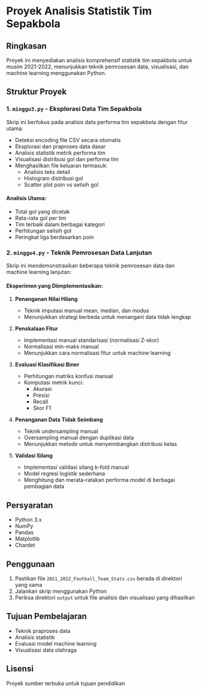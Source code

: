 # Proyek Analisis Statistik Tim Sepakbola

## Ringkasan
Proyek ini menyediakan analisis komprehensif statistik tim sepakbola untuk musim 2021-2022, menunjukkan teknik pemrosesan data, visualisasi, dan machine learning menggunakan Python.

## Struktur Proyek

### 1. `minggu3.py` - Eksplorasi Data Tim Sepakbola
Skrip ini berfokus pada analisis data performa tim sepakbola dengan fitur utama:
- Deteksi encoding file CSV secara otomatis
- Eksplorasi dan praproses data dasar
- Analisis statistik metrik performa tim
- Visualisasi distribusi gol dan performa tim
- Menghasilkan file keluaran termasuk:
  - Analisis teks detail
  - Histogram distribusi gol
  - Scatter plot poin vs selisih gol

#### Analisis Utama:
- Total gol yang dicetak
- Rata-rata gol per tim
- Tim terbaik dalam berbagai kategori
- Perhitungan selisih gol
- Peringkat liga berdasarkan poin

### 2. `minggu4.py` - Teknik Pemrosesan Data Lanjutan
Skrip ini mendemonstrasikan beberapa teknik pemrosesan data dan machine learning lanjutan:

#### Eksperimen yang Diimplementasikan:
1. **Penanganan Nilai Hilang**
   - Teknik imputasi manual mean, median, dan modus
   - Menunjukkan strategi berbeda untuk menangani data tidak lengkap

2. **Penskalaan Fitur**
   - Implementasi manual standarisasi (normalisasi Z-skor)
   - Normalisasi min-maks manual
   - Menunjukkan cara normalisasi fitur untuk machine learning

3. **Evaluasi Klasifikasi Biner**
   - Perhitungan matriks konfusi manual
   - Komputasi metrik kunci:
     - Akurasi
     - Presisi
     - Recall
     - Skor F1

4. **Penanganan Data Tidak Seimbang**
   - Teknik undersampling manual
   - Oversampling manual dengan duplikasi data
   - Menunjukkan metode untuk menyeimbangkan distribusi kelas

5. **Validasi Silang**
   - Implementasi validasi silang k-fold manual
   - Model regresi logistik sederhana
   - Menghitung dan merata-ratakan performa model di berbagai pembagian data

## Persyaratan
- Python 3.x
- NumPy
- Pandas
- Matplotlib
- Chardet

## Penggunaan
1. Pastikan file `2021_2022_Football_Team_Stats.csv` berada di direktori yang sama
2. Jalankan skrip menggunakan Python
3. Periksa direktori `output` untuk file analisis dan visualisasi yang dihasilkan

## Tujuan Pembelajaran
- Teknik praproses data
- Analisis statistik
- Evaluasi model machine learning
- Visualisasi data olahraga

## Lisensi
Proyek sumber terbuka untuk tujuan pendidikan
